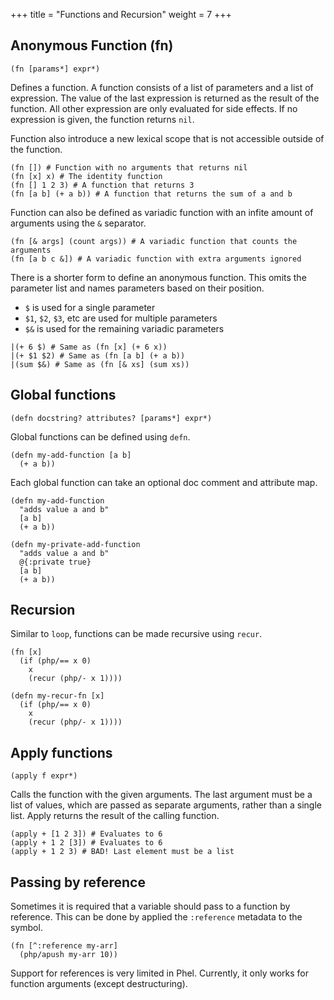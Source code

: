 +++
title = "Functions and Recursion"
weight = 7
+++

## Anonymous Function (fn)

```phel
(fn [params*] expr*)
```

Defines a function. A function consists of a list of parameters and a list of expression. The value of the last expression is returned as the result of the function. All other expression are only evaluated for side effects. If no expression is given, the function returns `nil`.

Function also introduce a new lexical scope that is not accessible outside of the function.

```phel
(fn []) # Function with no arguments that returns nil
(fn [x] x) # The identity function
(fn [] 1 2 3) # A function that returns 3
(fn [a b] (+ a b)) # A function that returns the sum of a and b
```

Function can also be defined as variadic function with an infite amount of arguments using the `&` separator.

```phel
(fn [& args] (count args)) # A variadic function that counts the arguments
(fn [a b c &]) # A variadic function with extra arguments ignored
```

There is a shorter form to define an anonymous function. This omits the parameter list and names parameters based on their position.

* `$` is used for a single parameter
* `$1`, `$2`, `$3`, etc are used for multiple parameters
* `$&` is used for the remaining variadic parameters

```phel
|(+ 6 $) # Same as (fn [x] (+ 6 x))
|(+ $1 $2) # Same as (fn [a b] (+ a b))
|(sum $&) # Same as (fn [& xs] (sum xs))
```


## Global functions

```phel
(defn docstring? attributes? [params*] expr*)
```

Global functions can be defined using `defn`.

```phel
(defn my-add-function [a b]
  (+ a b))
```

Each global function can take an optional doc comment and attribute map.

```phel
(defn my-add-function
  "adds value a and b"
  [a b]
  (+ a b))

(defn my-private-add-function
  "adds value a and b"
  @{:private true}
  [a b]
  (+ a b))
```

## Recursion

Similar to `loop`, functions can be made recursive using `recur`.

```phel
(fn [x]
  (if (php/== x 0)
    x
    (recur (php/- x 1))))

(defn my-recur-fn [x]
  (if (php/== x 0)
    x
    (recur (php/- x 1))))
```

## Apply functions

```phel
(apply f expr*)
```
Calls the function with the given arguments. The last argument must be a list of values, which are passed as separate arguments, rather than a single list. Apply returns the result of the calling function.

```phel
(apply + [1 2 3]) # Evaluates to 6
(apply + 1 2 [3]) # Evaluates to 6
(apply + 1 2 3) # BAD! Last element must be a list
```

## Passing by reference

Sometimes it is required that a variable should pass to a function by reference. This can be done by applied the `:reference` metadata to the symbol.

```phel
(fn [^:reference my-arr]
  (php/apush my-arr 10))
```

Support for references is very limited in Phel. Currently, it only works for function arguments (except destructuring).